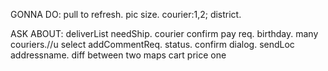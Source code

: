 GONNA DO:
pull to refresh.
pic size.
courier:1,2;
district.

ASK ABOUT:
deliverList needShip.
courier confirm pay req.
birthday.
many couriers.//u select
addCommentReq.
status.
confirm dialog.
sendLoc addressname.
diff between two maps
cart price one

